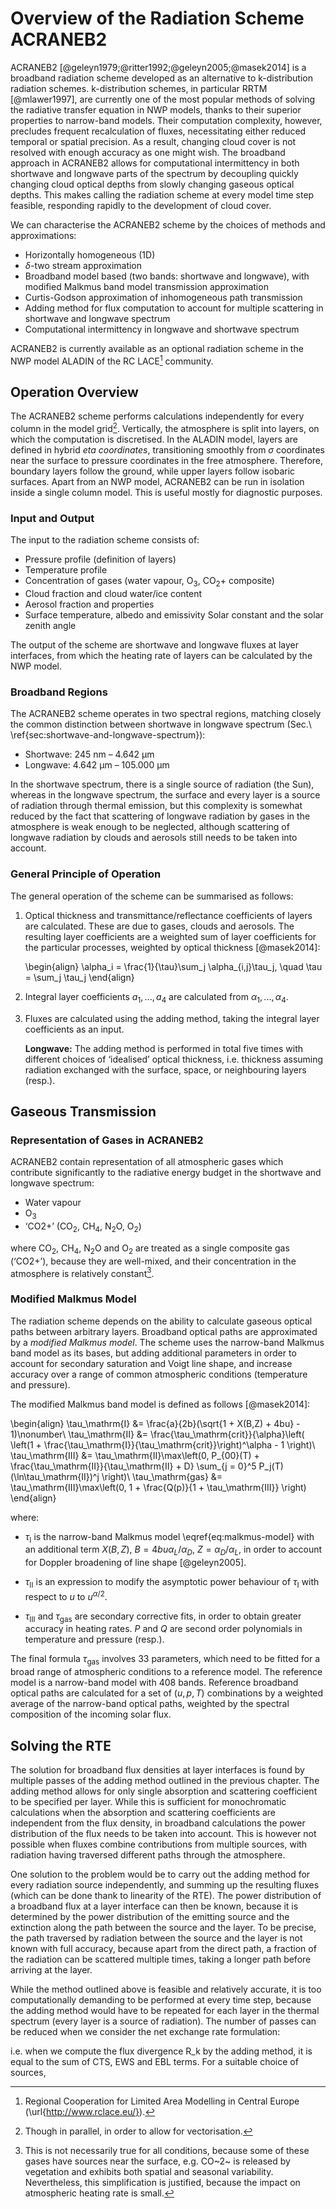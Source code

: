 Overview of the Radiation Scheme ACRANEB2
=========================================

ACRANEB2 [@geleyn1979;@ritter1992;@geleyn2005;@masek2014] is a broadband
radiation scheme
developed as an alternative to k-distribution radiation schemes.
k-distribution schemes, in particular RRTM [@mlawer1997],
are currently one of the most popular methods of
solving the radiative transfer equation in NWP models,
thanks to their superior properties to narrow-band models. 
Their computation complexity, however,
precludes frequent recalculation of fluxes,
necessitating either reduced temporal or spatial precision.
As a result, changing cloud cover is not resolved with enough accuracy
as one might wish.
The broadband approach in ACRANEB2 allows for computational intermittency in
both shortwave and longwave parts of the spectrum by
decoupling quickly changing cloud optical depths from slowly
changing gaseous optical depths. This makes calling the radiation scheme
at every model time step feasible,
responding rapidly to the development of cloud cover.

We can characterise the ACRANEB2 scheme by the choices of methods
and approximations:

- Horizontally homogeneous (1D)
- $\delta$-two stream approximation
- Broadband model based (two bands: shortwave and longwave),
  with modified Malkmus band model transmission approximation
- Curtis-Godson approximation of inhomogeneous path transmission
- Adding method for flux computation to account for multiple scattering
  in shortwave and longwave spectrum
- Computational intermittency in longwave and shortwave spectrum

ACRANEB2 is currently available as an optional radiation scheme
in the NWP model ALADIN of the RC LACE[^rc-lace] community.

[^rc-lace]: Regional Cooperation for Limited Area Modelling in Central Europe
(\url{http://www.rclace.eu/}).

Operation Overview
------------------

The ACRANEB2 scheme performs calculations independently for every
column in the model grid[^vectorisation].
Vertically, the atmosphere is split into layers, on which the computation
is discretised. In the ALADIN model, layers are defined in hybrid
_eta coordinates_, transitioning smoothly from
$\sigma$ coordinates near the surface
to pressure coordinates in the free atmosphere. Therefore, boundary layers
follow the ground, while upper layers follow isobaric surfaces.
Apart from an NWP model, ACRANEB2 can be run in isolation inside a
single column model. This is useful mostly for diagnostic purposes.

[^vectorisation]: Though in parallel, in order to allow for vectorisation.

### Input and Output

The input to the radiation scheme consists of:

* Pressure profile (definition of layers)
* Temperature profile
* Concentration of gases
  (water vapour, $\mathrm{O_3}$, $\mathrm{CO_2+}$ composite)
* Cloud fraction and cloud water/ice content
* Aerosol fraction and properties
* Surface temperature, albedo and emissivity
 Solar constant and the solar zenith angle

The output of the scheme are shortwave and longwave fluxes at layer interfaces,
from which the heating rate of layers can be calculated by the NWP model.

### Broadband Regions

The ACRANEB2 scheme operates in two spectral regions, matching closely the
common distinction between shortwave in longwave spectrum
(Sec.\ \ref{sec:shortwave-and-longwave-spectrum}):

* Shortwave: $245\ \mathrm{nm}$ – $4.642\ \mathrm{\mu m}$
* Longwave: $4.642\ \mathrm{\mu m}$ – $105.000\ \mathrm{\mu m}$

In the shortwave spectrum, there is a single source of radiation (the Sun),
whereas in the longwave spectrum, the surface and every layer is a source
of radiation
through thermal emission, but this complexity is somewhat reduced by the fact
that scattering of longwave radiation by gases in the atmosphere is weak enough
to be neglected, although scattering of longwave radiation by clouds and
aerosols still needs to be taken into account.

### General Principle of Operation

The general operation of the scheme can be summarised as follows:

1. Optical thickness and transmittance/reflectance coefficients of layers are
calculated. These are due to gases, clouds and aerosols. The resulting
layer coefficients are a weighted sum of layer coefficients for the particular
processes, weighted by optical thickness [@masek2014]:

    \begin{align}
    \alpha_i = \frac{1}{\tau}\sum_j \alpha_{i,j}\tau_j, \quad \tau = \sum_j \tau_j
    \end{align}

2. Integral layer coefficients $a_1, ..., a_4$ are calculated from
$\alpha_1, ..., \alpha_4$.

3. Fluxes are calculated using the adding method, taking the integral layer
coefficients as an input.

    **Longwave:** The adding method is performed in total five times with
    different choices of ‘idealised’ optical thickness, i.e. thickness assuming
    radiation exchanged with the surface, space, or neighbouring layers (resp.).

Gaseous Transmission
--------------------

### Representation of Gases in ACRANEB2

ACRANEB2 contain representation of all atmospheric gases which contribute
significantly to the radiative energy budget in the shortwave and longwave
spectrum:

* Water vapour
* $\mathrm{O_3}$
* ‘CO2+’ ($\mathrm{CO_2}$, $\mathrm{CH_4}$,
  $\mathrm{N_2O}$, $\mathrm{O_2}$)

where $\mathrm{CO_2}$, $\mathrm{CH_4}$, $\mathrm{N_2O}$ and $\mathrm{O_2}$
are treated as a single composite gas
(‘CO2+’), because they are well-mixed, and their concentration in the atmosphere
is relatively constant[^gases-concentration].

[^gases-concentration]: This is not necessarily true for all conditions,
because some of these gases have sources near the surface, e.g. CO~2~
is released by vegetation and exhibits both spatial and seasonal variability.
Nevertheless, this simplification is justified, because the impact on
atmospheric heating rate is small.


### Modified Malkmus Model

The radiation scheme depends on the ability to calculate gaseous optical
paths between arbitrary layers. Broadband optical paths are approximated by a
*modified Malkmus model*. The scheme uses the narrow-band Malkmus band model
as its bases, but adding additional parameters in order to account for
secondary saturation and Voigt line shape, and increase accuracy over a range
of common atmospheric conditions (temperature and pressure).

The modified Malkmus band model is defined as follows [@masek2014]:

\begin{align}
\tau_\mathrm{I} &= \frac{a}{2b}(\sqrt{1 + X(B,Z) + 4bu} - 1)\nonumber\\
\tau_\mathrm{II} &= \frac{\tau_\mathrm{crit}}{\alpha}\left(
  \left(1 + \frac{\tau_\mathrm{I}}{\tau_\mathrm{crit}}\right)^\alpha - 1
\right)\\
\tau_\mathrm{III} &= \tau_\mathrm{II}\max\left(0,
  P_{00}(T) +
  \frac{\tau_\mathrm{II}}{\tau_\mathrm{II} + D}
  \sum_{j = 0}^5 P_j(T)(\ln\tau_\mathrm{II})^j
\right)\\
\tau_\mathrm{gas} &= \tau_\mathrm{III}\max\left(0,
  1 + \frac{Q(p)}{1 + \tau_\mathrm{III}}
\right)
\end{align}

where:

- $\tau_\mathrm{I}$ is the narrow-band Malkmus model
\eqref{eq:malkmus-model} with an additional
term $X(B,Z)$, $B = 4bu\alpha_L/\alpha_D$, $Z = \alpha_D/\alpha_L$,
in order to account for Doppler broadening of line shape [@geleyn2005].

- $\tau_\mathrm{II}$ is an expression to modify the asymptotic power behaviour 
  of $\tau_\mathrm{I}$ with respect to $u$ to $u^{\alpha/2}$.

- $\tau_\mathrm{III}$ and $\tau_\mathrm{gas}$ are secondary corrective fits,
  in order to obtain greater accuracy in heating rates. $P$ and $Q$ are
  second order polynomials in temperature and pressure (resp.).

The final formula $\tau_\mathrm{gas}$ involves 33 parameters,
which need to be fitted for a broad range of atmospheric conditions
to a reference model. The reference model is a narrow-band model with
408 bands. Reference broadband optical paths are calculated for a set of
$(u, p, T)$ combinations by a
weighted average of the narrow-band optical paths, weighted by the spectral
composition of the incoming solar flux.

Solving the RTE
---------------

The solution for broadband flux densities at layer interfaces is found by
multiple passes of the adding method outlined in the previous chapter.
The adding method allows for only single absorption and scattering coefficient
to be specified per layer.
While this is sufficient for monochromatic calculations when the absorption
and scattering coefficients are independent from the flux density,
in broadband calculations the power distribution of the flux needs to be
taken into account. This is however not possible when fluxes combine
contributions from multiple sources, with radiation having traversed
different paths through the atmosphere.

One solution to the problem would be to carry out the adding method for every
radiation source independently, and summing up the resulting fluxes
(which can be done thank to linearity of the RTE). The power distribution
of a broadband flux at a layer interface can then be known, because it is
determined by
the power distribution of the emitting source and the extinction along the path
between the source and the layer. To be precise, the path traversed by radiation
between the source and the layer is not known with full accuracy, because
apart from the direct path, a fraction of the radiation can be scattered
multiple times, taking a longer path before arriving at the layer.

While the method outlined above is feasible and relatively accurate, it is too
computationally demanding to be performed at every time step, because the
adding method would have to be repeated for each layer in the thermal spectrum
(every layer is a source of radiation). The number of passes can be reduced
when we consider the net exchange rate formulation:

i.e. when we compute the flux divergence R_k by the adding method, it is
equal to the sum of CTS, EWS and EBL terms. For a suitable choice of sources,

<!--
Longwave Solution
-----------------

In the longwave spectrum, there are many sources of
radiation: the Earth's surface and each atmospheric layer. This fact
makes the situation more complicated than in the shortwave spectrum,
as the broadband optical thickness of layers depends on the path travelled by
radiation, which is ambiguous. The adding method can accommodate only a
single choice of optical thickness per layer. However, it is possible to
overcome this problem with improved accuracy
(over making a single arbitrary choice of optical thickness)
by repeating the adding method
with different choices of optical thickness and combining the results.

Firstly, we should observe that most of the radiation is exchanged with
space by cooling to space (CTS). Second to that, significant amount of radiation
is exchanged with surface (EWS). In the third place, radiation is exchanged
between neighbouring layers and layers further away (EBL).

### Simple Net Exchange Rate Formulation

Consider the following combination of fluxes obtained by the adding method
with different choices of optical thickness and temperature profile:

\begin{align}
\mathbf{F} = \mathbf{F}_{0} + (\mathbf{F}_\mathsf{CTS} - \mathbf{F}_{0,\mathsf{CTS}}) + (\mathbf{F}_\mathsf{EWS} - \mathbf{F}_{0,\mathsf{EWS}})
\end{align}

where $\mathbf{F}$ is a vector of fluxes at all layer interfaces, and:

- $\mathbf{F}_0$ is a vector of fluxes for the real temperature profile
and optical thickness of each layer chosen to be the minimum of
optical thickness as viewed from space
and optical thickness as viewed the surface, i.e.
$\tau_i = \min(\tau_{i,\mathsf{surface}}, \tau_{i,\mathsf{space}})$.

- $\mathbf{F}_\mathsf{CTS}$ is obtained from $\mathbf{F}_\mathsf{CTS}'$,
which is a vector of fluxes for a temperature profile in which the surface
and all layers
have unit temperature and space has temperature of 0\ K. 
Optical thickness of layers is chosen as viewed from space.
$\mathbf{F}_\mathsf{CTS}$ is calculated from
$\mathbf{F}_\mathsf{CTS}'$ in such a way that fluxes are turned into NER exchanges,
each multiplied by the real thermal emission ($\sigma T^4$)
of the respective layer, and turned back into fluxes.

- $\mathbf{F}_\mathsf{EWS}$ is obtained from $\mathbf{F}_\mathsf{EWS}'$,
which is a vector of fluxes for a temperature profile
in which all layers and space
have temperature of 0\ K and surface has temperature of unity. Optical thickness
of layers is chosen as viewed from the surface.
$\mathbf{F}_\mathsf{EWS}$ is calculated from
$\mathbf{F}_\mathsf{EWS}'$ in such a way that fluxes are turned into NER exchanges,
each multiplied by the real thermal emission ($\sigma T^4$)
of the respective layer, and turned back into fluxes.

- $\mathbf{F}_{0,\mathsf{CTS}}$ is obtained from $\mathbf{F}_{0,\mathsf{CTS}}'$,
which is a vector of fluxes for a temperature profile as in
$\mathbf{F}_\mathsf{CTS}$ and optical thickness as in $\mathbf{F}_0$.
$\mathbf{F}_{0,\mathsf{CTS}}$ is calculated from $\mathbf{F}_{0,\mathsf{CTS}}'$
by multiplying exchanges by real emission of layers as in
$\mathbf{F}_\mathsf{CTS}$.

- $\mathbf{F}_{0,\mathsf{EWS}}$ is obtained from $\mathbf{F}_{0,\mathsf{EWS}}$,
which is a vector of fluxes for a temperature profile as in
$\mathbf{F}_\mathsf{EWS}$ and optical thickness as in $\mathbf{F}_0$.
$\mathbf{F}_{0,\mathsf{EWS}}$ is calculated from $\mathbf{F}_{0,\mathsf{EWS}}'$
by multiplying exchanges by real emission of layers as in
$\mathbf{F}_\mathsf{EWS}$.

Here, we used the 1:1 correspondence between the flux and NER representations.
This seemingly complicated combination has a simple purpose: to remove
CTS and EWS exchanges from $\mathbf{F}_0$ and replace them with CTS and EBW
exchanges calculated with a more suitable choice of optical thickness.
$\mathbf{F}_{0,\mathsf{CTS}}$ and $\mathbf{F}_{0,\mathsf{EWS}}$
are the terms which remove
the CTS and EWS exchanges from $\mathbf{F}_0$, and $\mathbf{F}_\mathsf{CTS}$
and $\mathbf{F}_\mathsf{EWS}$ are the ‘replacements’ with the more suitable
choices of optical thickness.

The ‘simple’ formulation described here was used in a previous version of
ACRANEB, and has been superseded by an extended formulation
with a greater accuracy (see below). The choice of
$\tau_i = \min(\tau_{i,\mathsf{surface}}, \tau_{i,\mathsf{space}})$
in $\mathbf{F}_0$ is pragmatic: it minimises exchanges between layers,
which is assumed to lead to a better model stability
(J. Mašek, personal communication, November 13, 2013).

### Net Exchange Rate Formulation with ‘Bracketing’

The formulation outlined in the previous section still does not represent
exchanges between layers accurately. Especially, optical thickness
used in the calculation of $\mathbf{F}_0$ is an extreme case. 
An improved formulation takes into the account the fact that optical thickness
in EBL (exchange between layers) terms should be between two extreme values:

\begin{align}
\mathbf{F} &= (1 - \alpha)(\mathbf{F}_1 - \mathbf{F}_{1,\mathsf{CTS}} - \mathbf{F}_{1,\mathsf{EWS}}) +
\alpha(\mathbf{F}_2 - \mathbf{F}_{2,\mathsf{CTS}} - \mathbf{F}_{2,\mathsf{EWS}}) +\nonumber\\
&+ \mathbf{F}_\mathsf{CTS} + \mathbf{F}_\mathsf{EWS}
\end{align}

where:

- $\mathbf{F}_1$ is a vector of fluxes  for the real temperature profile
and optical thickness of each layer chosen to be the *minimum* of
optical thickness as viewed from space
and optical thickness as viewed the surface, i.e.
$\tau_i = \min(\tau_{i,\mathsf{surface}}, \tau_{i,\mathsf{space}})$.

- $\mathbf{F}_2$ is a vector of fluxes  for the real temperature profile
and optical thickness of each layer chosen to be the *maximum* of
optical thickness as viewed from space
and optical thickness as viewed the surface, i.e.
$\tau_i = \max(\tau_{i,\mathsf{surface}}, \tau_{i,\mathsf{space}})$.

- $\mathbf{F}_{1,\mathsf{CTS}}$ and $\mathbf{F}_{1,\mathsf{EWS}}$
are obtained in analogy to
$\mathbf{F}_{0,\mathsf{CTS}}$ and $\mathbf{F}_{0,\mathsf{EWS}}$ (resp.)
of the ‘simple’ NER formulation, but with
optical thickness as in $\mathbf{F}_1$.

- $\mathbf{F}_{2,\mathsf{CTS}}$ and $\mathbf{F}_{2,\mathsf{EWS}}$
are obtained in analogy to
$\mathbf{F}_{0,\mathsf{CTS}}$ and $\mathbf{F}_{0,\mathsf{EWS}}$ (resp.)
of the ‘simple’ NER formulation, but with
optical thickness as in $\mathbf{F}_2$.

- $\mathbf{F}_\mathsf{CTS}$ and $\mathbf{F}_\mathsf{EWS}$ are the same as 
in the ‘simple’ NER formulation.

The idea behind this complicated formulation is that
$\mathbf{F}_{1,\mathsf{CTS}}$ and $\mathbf{F}_{1,\mathsf{EWS}}$
remove CTS and EWS exchanges from $\mathbf{F}_1$,
\ $\mathbf{F}_{2,\mathsf{CTS}}$ and $\mathbf{F}_{2,\mathsf{EWS}}$
remove CTS and EWS exchanges from $\mathbf{F}_2$,
their linear combination is taken according to a real parameter $\alpha$,
and CTS and EWS exchanges are supplied by $\mathbf{F}_\mathsf{CTS}$ and
$\mathbf{F}_\mathsf{EWS}$.

-->

